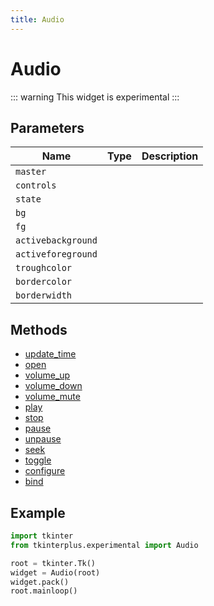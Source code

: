 ```yaml
---
title: Audio
---
```


# Audio

::: warning
This widget is experimental
:::

## Parameters

| Name             | Type | Description |
| ---------------- | ---- | ----------- |
| `master`           |      |             |
| `controls`         |      |             |
| `state`            |      |             |
| `bg`               |      |             |
| `fg`               |      |             |
| `activebackground` |      |             |
| `activeforeground` |      |             |
| `troughcolor`      |      |             |
| `bordercolor`      |      |             |
| `borderwidth`      |      |             |

## Methods

- [update_time](#update_time)
- [open](#open)
- [volume_up](#volume_up)
- [volume_down](#volume_down)
- [volume_mute](#volume_mute)
- [play](#play)
- [stop](#stop)
- [pause](#pause)
- [unpause](#unpause)
- [seek](#seek)
- [toggle](#toggle)
- [configure](#configure)
- [bind](#bind)

## Example

```py
import tkinter
from tkinterplus.experimental import Audio

root = tkinter.Tk()
widget = Audio(root)
widget.pack()
root.mainloop()
```
